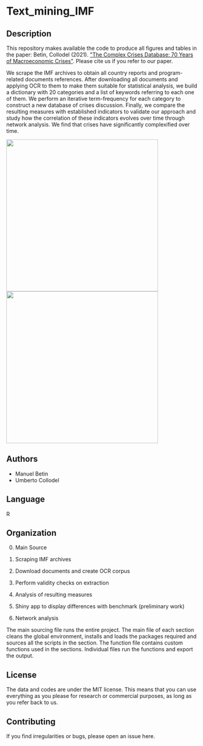 # Text_mining_IMF


## Description

This repository makes available the code to produce all figures and tables in the paper: Betin, Collodel (2021). ["The Complex Crises Database: 70 Years of Macroeconomic Crises"](https://halshs.archives-ouvertes.fr/halshs-03268889/document).
Please cite us if you refer to our paper.

We scrape the IMF archives to obtain all country reports and program-related documents references. After downloading all documents and applying OCR to them to make them suitable for statistical analysis, we build a dictionary with 20 categories and a list of keywords referring to each one of them. We perform an iterative term-frequency for each category to construct a new database of crises discussion. Finally, we compare the resulting measures with established indicators to validate our approach and study how the correlation of these indicators evolves over time through network analysis. We find that crises have significantly complexified over time.

<p float="left">
  <img src="https://user-images.githubusercontent.com/33840988/166907404-9dfc2fd4-60ee-481a-a4b7-9661b068fe83.png" width="400" />
  <img src="https://user-images.githubusercontent.com/33840988/166907413-318e5fb7-e1b3-41eb-a6fb-fc8d7c3b2fb7.png" width="400" /> 
</p>


## Authors

- Manuel Betin
- Umberto Collodel

## Language

R


## Organization

0. Main Source

1. Scraping IMF archives

2. Download documents and create OCR corpus

3. Perform validity checks on extraction

4. Analysis of resulting measures

5. Shiny app to display differences with benchmark (preliminary work)

6. Network analysis


The main sourcing file runs the entire project.
The main file of each section cleans the global environment, installs and loads the packages required and sources all the scripts in the section. The function file contains custom functions used in the sections. Individual files run the functions and export the output.


## License

The data and codes are under the MIT license. This means that you can use everything as you please for research or commercial purposes, as long as you refer back to us.

## Contributing

If you find irregularities or bugs, please open an issue here.
